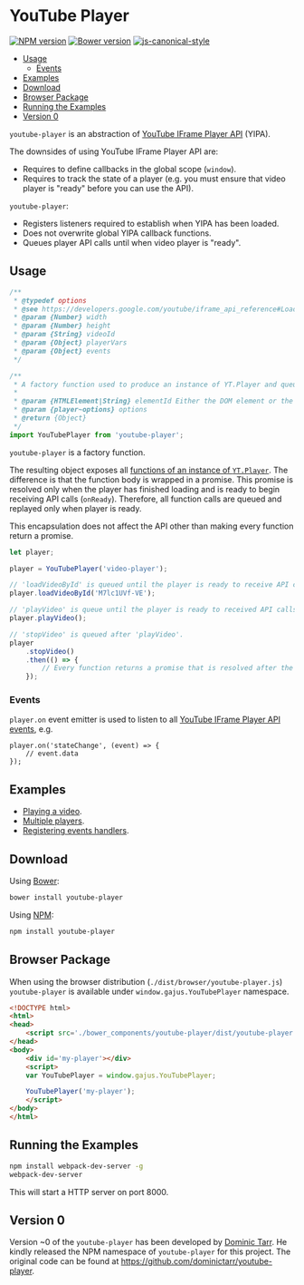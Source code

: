 # YouTube Player

[![NPM version](http://img.shields.io/npm/v/youtube-player.svg?style=flat)](https://www.npmjs.com/package/youtube-player)
[![Bower version](https://badge.fury.io/bo/youtube-player.svg)](http://bower.io/search/?q=youtube-player)
[![js-canonical-style](https://img.shields.io/badge/code%20style-canonical-brightgreen.svg?style=flat)](https://github.com/gajus/canonical)

* [Usage](#usage)
    * [Events](#events)
* [Examples](#examples)
* [Download](#download)
* [Browser Package](#browser-package)
* [Running the Examples](#running-the-examples)
* [Version 0](#version-0)

`youtube-player` is an abstraction of [YouTube IFrame Player API](https://developers.google.com/youtube/iframe_api_reference) (YIPA).

The downsides of using YouTube IFrame Player API are:

* Requires to define callbacks in the global scope (`window`).
* Requires to track the state of a player (e.g. you must ensure that video player is "ready" before you can use the API).

`youtube-player`:

* Registers listeners required to establish when YIPA has been loaded.
* Does not overwrite global YIPA callback functions.
* Queues player API calls until when video player is "ready".

##

## Usage

```js
/**
 * @typedef options
 * @see https://developers.google.com/youtube/iframe_api_reference#Loading_a_Video_Player
 * @param {Number} width
 * @param {Number} height
 * @param {String} videoId
 * @param {Object} playerVars
 * @param {Object} events
 */

/**
 * A factory function used to produce an instance of YT.Player and queue function calls and proxy events of the resulting object.
 *
 * @param {HTMLElement|String} elementId Either the DOM element or the id of the HTML element where the API will insert an <iframe>.
 * @param {player~options} options
 * @return {Object}
 */
import YouTubePlayer from 'youtube-player';
```

`youtube-player` is a factory function.

 The resulting object exposes all [functions of an instance of `YT.Player`](https://developers.google.com/youtube/iframe_api_reference#Functions). The difference is that the function body is wrapped in a promise. This promise is resolved only when the player has finished loading and is ready to begin receiving API calls (`onReady`). Therefore, all function calls are queued and replayed only when player is ready.

 This encapsulation does not affect the API other than making every function return a promise.

```js
let player;

player = YouTubePlayer('video-player');

// 'loadVideoById' is queued until the player is ready to receive API calls.
player.loadVideoById('M7lc1UVf-VE');

// 'playVideo' is queue until the player is ready to received API calls and after 'loadVideoById' has been called.
player.playVideo();

// 'stopVideo' is queued after 'playVideo'.
player
    .stopVideo()
    .then(() => {
        // Every function returns a promise that is resolved after the target function has been executed.
    });
```

### Events

`player.on` event emitter is used to listen to all [YouTube IFrame Player API events](https://developers.google.com/youtube/iframe_api_reference#Events), e.g.

```
player.on('stateChange', (event) => {
    // event.data
});
 ```

## Examples

* [Playing a video](./examples/playing-video/index.html).
* [Multiple players](./examples/multiple-players/index.html).
* [Registering events handlers](./examples/registering-event-handlers/index.html).

## Download

Using [Bower](http://bower.io/):

```sh
bower install youtube-player
```

Using [NPM](https://www.npmjs.org/):

```sh
npm install youtube-player
```

## Browser Package

When using the browser distribution (`./dist/browser/youtube-player.js`) `youtube-player` is available under `window.gajus.YouTubePlayer` namespace.

```html
<!DOCTYPE html>
<html>
<head>
    <script src='./bower_components/youtube-player/dist/youtube-player.js'></script>
</head>
<body>
    <div id='my-player'></div>
    <script>
    var YouTubePlayer = window.gajus.YouTubePlayer;

    YouTubePlayer('my-player');
    </script>
</body>
</html>
```

## Running the Examples

```sh
npm install webpack-dev-server -g
webpack-dev-server
```

This will start a HTTP server on port 8000.

## Version 0

Version ~0 of the `youtube-player` has been developed by [Dominic Tarr](https://github.com/dominictarr). He kindly released the NPM namespace of `youtube-player` for this project. The original code can be found at https://github.com/dominictarr/youtube-player.
